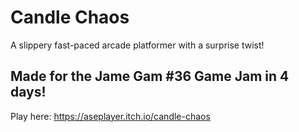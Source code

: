 # Candle Chaos
 A slippery fast-paced arcade platformer with a surprise twist!

## Made for the Jame Gam #36 Game Jam in 4 days!
Play here: https://aseplayer.itch.io/candle-chaos

